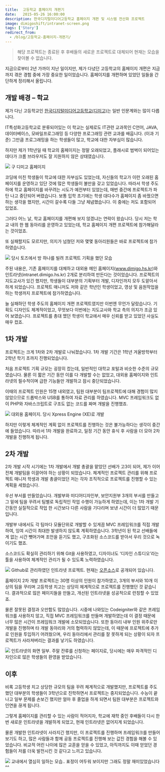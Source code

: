 ```yaml
---
title:  고등학교 홈페이지 개편기
date:   2015-05-26 16:00:00
description: 한국디지털미디어고등학교 홈페이지 개편 및 시스템 전산화 프로젝트
image: dimigoshift/intranet-screen.png
tags: ['Story']
redirect_from:
  - /blog/고등학교-홈페이지-개편기/
---
```


> 해당 프로젝트는 종료된 후 후배들의 새로운 프로젝트로 대체되어 현재는 모습을 찾아볼 수 없습니다.

지금으로부터 2년 가까이 지난 일이지만, 제가 다녔던 고등학교의 홈페이지 개편은 지금까지 겪은 경험 중에 가장 중요한 일이었습니다.
홈페이지를 개편하며 있었던 일들을 간단하게 정리해서 올립니다.


## 개발 배경 – 학교

제가 다닌 고등학교인 [한국디지털미디어고등학교(디미고)](http://dimigo.hs.kr/)는 일반 인문계와는 많이 다릅니다.

IT특성화고등학교로 분류되어있는 이 학교는 실제로도 IT관련 교과목인 C언어, JAVA, 데이터베이스, 모바일프로그래밍 등 다양한 프로그래밍 관련 교과를 배웁니다. (이과 기준)
그만큼 프로그래밍을 하는 학생들이 많고, 학교에 대한 자부심이 많습니다.

하지만 제가 1학년일 때 학교의 홈페이지는 정말 오래되었고, 플래시로 범벅이 되어있는 데다가 크롬 브라우저도 잘 지원하지 않은 상태였습니다.

<p class="center">
  <img src="/attachs/dimigoshift/old-dimigo-homepage.jpg">
  <span class="caption" style="margin-top: 5px">
    구 디미고 홈페이지
  </span>
</p>

코딩에 미친 학생들이 학교에 대한 자부심도 있었는데, 자신들의 학교가 이런 오래된 홈페이지를 운영하고 있단 것에 많은 학생들이 불만을 갖고 있었습니다.
따라서 학생 주도하에 학교 홈페이지를 바꾸려는 시도가 예전부터 있었는데, 매번 중간에 프로젝트가 파탄 나고 중단되어 버렸습니다.
보통 입학 초기에는 학생 대다수가 홈페이지 좀 바꿨으면 하는 생각을 했지만, 시간이 갈수록 다들 그냥 체념했습니다. 이 중에는 저도 포함되어 있었죠.

그러다 어느 날, 학교 홈페이지를 개편해 보지 않겠냐는 연락이 왔습니다.
당시 저는 학교 내의 한 웹 동아리를 운영하고 있었는데, 학교 홈페이지 개편 프로젝트에 참가해달라는 것이었죠.

또 실패할지도 모르지만, 의지가 넘쳤던 저와 몇몇 동아리원들은 바로 프로젝트에 참가하였습니다.

<p class="center">
  <img src="/attachs/dimigoshift/project-start.jpg">
  <span class="caption" style="margin-top: 3px">
    당시 토즈에서 방 하나를 빌려 프로젝트 기획을 했던 모습
  </span>
</p>

주된 내용은, 기존 홈페이지를 대체하고 대외용 메인 홈페이지(www.dimigo.hs.kr)와 인트라넷(intranet.dimigo.hs.kr) 2개로 분리하여 만든다는 것이었습니다.
프로젝트의 지도교사가 있긴 했지만, 학생들이 대부분의 기획부터 개발, 디자인까지 모두 도맡아서 하게 되었습니다.
프로젝트 매니저도 저와 같은 학년인 학생이었고, 영상 및 음원작업을 하는 학생까지 프로젝트에 참가하였습니다.

늘 실패하던 학생 주도의 홈페이지 개편 프로젝트였지만 이번엔 무언가 달랐습니다.
기획도 디자인도 체계적이었고, 무엇보다 이번에는 지도교사와 학교 측의 의지가 조금 있어 보였습니다.
프로젝트를 총대 멨던 학생이 학교에서 매우 신뢰를 받고 있었던 사실도 매우 컸죠.


## 1차 개발

프로젝트는 크게 1차와 2차 개발로 나눠졌습니다. 1차 개발 기간은 1학년 겨울방학부터 2학년 학기 초까지 진행되었습니다.

처음 프로젝트 기획 규모는 굉장히 컸는데, 일반적인 대학교 포털과 비슷한 수준의 규모였습니다. 물론 이 짧은 기간 동안 이를 다 개발할 수는 없었고, 대외용 홈페이지와 인트라넷의 필수적이며 급한 기능들만 개발하고 잠시 중단되었습니다.

이때의 프로젝트 인원은 15명 내외였고, 팀원 대부분이 팀프로젝트에 대해 경험이 많지 않았으므로 드롭박스와 USB를 통하여 자료 관리를 하였습니다.
MVC 프레임워크도 없이 PHP와 자바스크립트로 구조도 없는 코드를 짜며 개발을 진행했죠.

<p class="center">
  <img src="/attachs/dimigoshift/homepage-screen.png">
  <span class="caption" style="margin-top: 3px">
    대외용 홈페이지. 당시 Xpress Engine (XE)로 개발
  </span>
</p>

하지만 이렇게 체계적인 계획 없이 프로젝트를 진행하는 것은 불가능하다는 생각이 중간에 들었습니다.
따라서 1차 개발을 완료하고, 일정 기간 동안 휴식 후 사람을 더 모아 2차 개발을 진행하게 됩니다.


## 2차 개발

2차 개발 시작 시기에는 1차 개발에서 개발 총괄을 맡았던 선배가 고3이 되어, 제가 이어 전체 개발팀을 이끌어야 하는 상황이 되었습니다.
체계적인 프로젝트 관리를 위해 프로젝트 매니저 학생과 개발 총괄이었던 저는 각자 조직적으로 프로젝트를 진행할 수 있는 계획을 세웠습니다.

우선 부서를 만들었습니다. 개발부와 미디어디자인부, 보안지원부 3개의 부서를 만들고 그 밑에 팀을 꾸려서 팀별로 독립적인 작업 수행이 가능하게 하였는데, 이는 1차 개발 기간동안 실질적으로 작업 한 시간보다 다른 사람을 기다리며 보낸 시간이 더 많았기 때문입니다.

개발부 내에서도 각 팀마다 모듈단위로 개발할 수 있게끔 MVC 프레임워크를 직접 개발하여, 잉여 시간이 최대한 발생하지 않도록 계획하였습니다.
3학년이 된 학교 선배들에게 없는 시간 뺏어가며 조언을 듣기도 했고, 구조화된 소스코드를 받아서 우리 것으로 녹이기도 했죠.

소스코드도 확실히 관리하기 위해 Git을 사용하였고, 디자이너도 ‘디자인 스튜디오’라는 툴을 사용하여 체계적인 관리가 될 수 있도록 노력하였습니다.

<p class="center">
  <img src="/attachs/dimigoshift/intranet-repo.png">
  <span class="caption" style="margin-top: 3px">
    Github로 관리하였던 인트라넷 프로젝트. 현재는 <a href="https://github.com/Prev/intranet">오픈소스</a>로 공개되어 있습니다.
  </span>
</p>

홈페이지 2차 개발 프로젝트는 30명 이상의 인원이 참가하였고, 3개의 부서와 10개 이상의 팀을 꾸리며 고등학생 치고는 상당히 체계적으로 프로젝트를 진행했던 것 같습니다.
결과적으로 많은 페이지들을 만들고, 개선된 인트라넷을 성공적으로 런칭할 수 있었죠.

물론 잘못된 결정과 오만함도 많았습니다.
시중에 나와있는 Codeigniter와 같은 프레임워크를 사용하지 않고, 직접 MVC 프레임워크를 만들며 개발하였는데 이 결정 때문에 너무 많은 시간이 프레임워크 개발에 소모되었습니다.
또한 동아리 내부 인원 위주로만 개발을 진행하며 타 개발 동아리와 거의 협력하지 않았는데, 이 때문에 프로젝트에 추가로 인원을 투입하기 어려웠으며,
우리 동아리에서 관리를 잘 못하게 되는 상황이 되자 프로젝트가 사라져버리는 결과를 낳기도 하였습니다.

<p class="center">
  <img src="/attachs/dimigoshift/intranet-screen.png">
  <span class="caption" style="margin-top: 3px">
    인트라넷의 화면 일부. 주말 잔류를 신청하는 페이지로, 당시에는 매우 파격적인 디자인으로 많은 학생들의 환영을 받았습니다.
  </span>
</p>


## 이후

비록 고등학생 치고 상당한 규모의 팀을 꾸려 체계적으로 개발했지만, 프로젝트를 주도했던 대부분의 학생들이 3학년으로 진학하면서 프로젝트는 중지되었습니다. 수능이 끝나고 일부 문제를 손보긴 했지만 얼마 후 졸업을 하게 되면서 팀원 대부분은 프로젝트와 인연을 끊게 됩니다.

그렇게 홈페이지를 관리할 수 있는 사람이 적어지자, 학교에 재학 중인 후배들이 다시 한번 새로운 인트라넷을 개발하게 되었고, 현재 인트라넷은 없어지게 되었습니다.

물론 개발한 인트라넷이 사라지긴 했지만, 이 프로젝트를 진행하며 프레임워크를 만들어보기도 하고, 많은 사람들과 함께 공동 프로젝트를 진행해 보는 값진 경험을 해볼 수 있었습니다.
비교적 어린 나이에 많은 교훈을 얻을 수 있었고, 아직까지도 이때 얻었던 경험들이 저를 더욱 발전시킨 것 같다고 느끼고 있습니다.

<p class="center">
  <img src="/attachs/dimigoshift/working.jpg">
  <span class="caption" style="margin-top: 3px">
    교내에서 열심히 일하는 모습.. 표정이 어두워 보이지만 그래도 정말 재미있었습니다^^
  </span>
</p>
